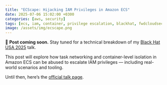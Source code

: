 ```yaml
---
title: "ECScape: Hijacking IAM Privileges in Amazon ECS"
date: 2025-07-06 15:02:00 +0300
categories: [aws, security]
tags: [ecs, iam, container, privilege escalation, blackhat, fwdcloudsec]
image: /assets/img/ecscape.png
---
```


🚨 **Post coming soon.** Stay tuned for a technical breakdown of my [Black Hat USA 2025](https://www.blackhat.com/us-25/briefings/schedule/#ecs-cape--hijacking-iam-privileges-in-amazon-ecs-45686) talk.

This post will explore how task networking and container-level isolation in Amazon ECS can be abused to escalate IAM privileges — including real-world scenarios and tooling.

Until then, here’s the [official talk page](https://www.blackhat.com/us-25/briefings/schedule/#ecs-cape--hijacking-iam-privileges-in-amazon-ecs-45686).
